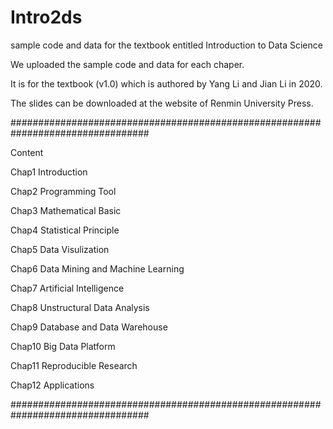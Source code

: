 # Intro2ds
sample code and data for the textbook entitled Introduction to Data Science

We uploaded the sample code and data for each chaper.

It is for the textbook (v1.0) which is authored by Yang Li and Jian Li in 2020.

The slides can be downloaded at the website of Renmin University Press.

#################################################################################

Content

Chap1 Introduction

Chap2 Programming Tool

Chap3 Mathematical Basic

Chap4 Statistical Principle

Chap5 Data Visulization

Chap6 Data Mining and Machine Learning

Chap7 Artificial Intelligence

Chap8 Unstructural Data Analysis

Chap9 Database and Data Warehouse

Chap10 Big Data Platform

Chap11 Reproducible Research

Chap12 Applications

#################################################################################


